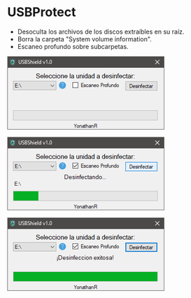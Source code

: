 
# USBProtect

- Desoculta los archivos de los discos extraíbles en su raíz.
- Borra la carpeta "System volume information".
- Escaneo profundo sobre subcarpetas.

![enter image description here](https://github.com/YonathanR11/USBProtect/blob/master/USBProtect/Screenshots/1.PNG)

![enter image description here](https://github.com/YonathanR11/USBProtect/blob/master/USBProtect/Screenshots/2.PNG)

![enter image description here](https://github.com/YonathanR11/USBProtect/blob/master/USBProtect/Screenshots/3.PNG)
